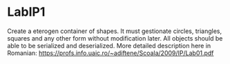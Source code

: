 # LabIP1
Create a eterogen container of shapes. It must gestionate circles, triangles, squares and any other form without modification later. All objects should be able to be serialized and deserialized.
More detailed description here in Romanian:  https://profs.info.uaic.ro/~adiftene/Scoala/2009/IP/Lab01.pdf
